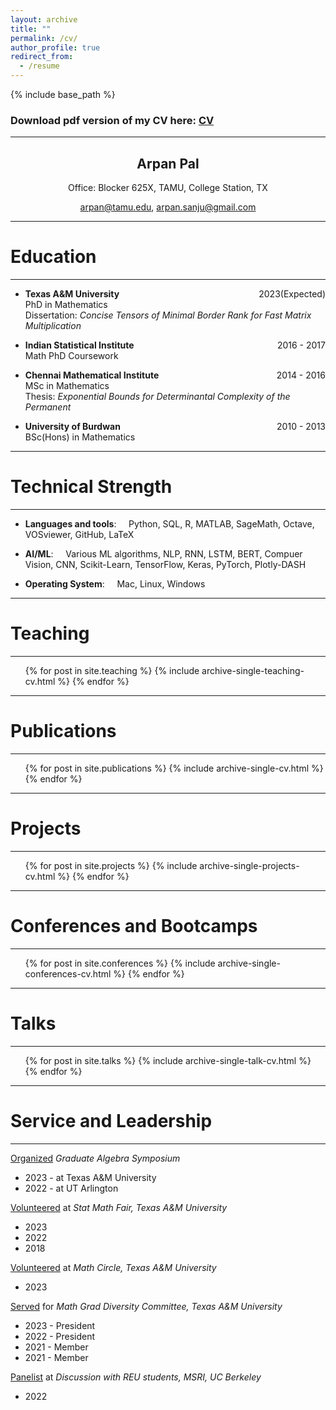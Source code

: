 ```yaml
---
layout: archive
title: ""
permalink: /cv/
author_profile: true
redirect_from:
  - /resume
---
```


{% include base_path %}

### Download pdf version of my CV here: [CV](../files/CV.pdf) 

---

<h2 style="text-align: center;">Arpan Pal</h2>
<center> Office: Blocker 625X, TAMU, College Station, TX</center>
<p style="text-align: center;">
<a  href="mailto:arpan@tamu.edu"> arpan@tamu.edu</a>,
<a  href="mailto:arpan.sanju@gmail.com"> arpan.sanju@gmail.com</a></p>

--- 

Education
===

---


* **Texas A&M University** <span style="float:right;">2023(Expected)</span>\
PhD in Mathematics\
Dissertation: _Concise Tensors of Minimal Border Rank for Fast Matrix Multiplication_



* **Indian Statistical Institute** <span style="float:right">2016 - 2017</span>\
Math PhD Coursework

* **Chennai Mathematical Institute** <span style="float:right">2014 - 2016</span>\
MSc in Mathematics\
Thesis: _Exponential Bounds for Determinantal Complexity of the Permanent_

* **University of Burdwan**<span style="float:right">2010 - 2013</span>\
BSc(Hons) in Mathematics


---

Technical Strength
===

---

* **Languages and tools**: &nbsp;&nbsp;&nbsp; Python, SQL, R, MATLAB, SageMath, Octave, VOSviewer, GitHub, LaTeX

* **AI/ML**: &nbsp;&nbsp;&nbsp; Various ML algorithms, NLP, RNN, LSTM, BERT, Compuer Vision, CNN,
Scikit-Learn, TensorFlow, Keras, PyTorch, Plotly-DASH

* **Operating System**: &nbsp;&nbsp;&nbsp; Mac, Linux, Windows

---

Teaching
===

---

 <ul>{% for post in site.teaching %}
    {% include archive-single-teaching-cv.html %}
  {% endfor %}</ul>


---

Publications
===

---

  <ul>{% for post in site.publications %}
    {% include archive-single-cv.html %}
  {% endfor %}</ul>
  

---

Projects
===

---

<ul>{% for post in site.projects %}
    {% include archive-single-projects-cv.html %}
  {% endfor %}</ul>

---

Conferences and Bootcamps
===

---

<ul>{% for post in site.conferences %}
    {% include archive-single-conferences-cv.html %}
  {% endfor %}</ul>

---

Talks
======

---

  <ul>{% for post in site.talks %}
    {% include archive-single-talk-cv.html %}
  {% endfor %}</ul>
  
---

Service and Leadership
======

---

<u>Organized</u> <i> Graduate Algebra Symposium</i>

* 2023 - at Texas A&M University
* 2022 - at UT Arlington

<u>Volunteered</u> at <i> Stat Math Fair, Texas A&M University </i>

* 2023
* 2022
* 2018

<u>Volunteered</u> at <i> Math Circle, Texas A&M University </i>

* 2023

<u>Served</u> for <i>Math Grad Diversity Committee, Texas A&M University</i>

* 2023 - President
* 2022 - President
* 2021 - Member
* 2021 - Member

<u>Panelist</u> at <i>Discussion with REU students, MSRI, UC Berkeley</i>

* 2022


